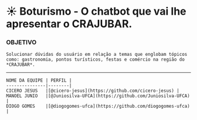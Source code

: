 # ☀️ Boturismo - O chatbot que vai lhe apresentar o CRAJUBAR.
### OBJETIVO
    Solucionar dúvidas do usuário em relação a temas que englobam tópicos como: gastronomia, pontos turísticos, festas e comércio na região do *CRAJUBAR*.
---
    NOME DA EQUIPE | PERFIL |
    ---------------|--------|
    CICERO JESUS   |[@cicero-jesus](https://github.com/cicero-jesus) |
    MANOEL JUNIO   |[@Juniosilva-UFCA](https://github.com/Juniosilva-UFCA) |
    DIOGO GOMES    |[@diogogomes-ufca](https://github.com/diogogomes-ufca) |


